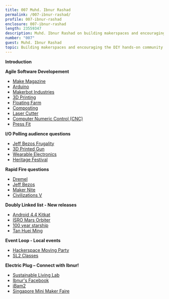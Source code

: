 ```yaml
---
title: 007 Muhd. Ibnur Rashad
permalink: /007-ibnur-rashad/
profile: 007-ibnur-rashad
enclosure: 007-ibnur-rashad
length: 23559347
description: Muhd. Ibnur Rashad on building makerspaces and encouraging the DIY hands-on community spirit.
number: "007"
guest: Muhd. Ibnur Rashad
topic: Building makerspaces and encouraging the DIY hands-on community spirit
---
```


**Introduction**


**Agile Software Developement**

- [Make Magazine](http://makezine.com//)
- [Arduino](http://arduino.cc/)
- [Makerbot Industries](http://www.makerbot.com/)
- [3D Printing](http://en.wikipedia.org/wiki/3D_printing)
- [Floating Farm](http://www.sl2square.org/shell-sustainability-camp-2013-day-1/)
- [Composting](http://en.wikipedia.org/wiki/Compost)
- [Laser Cutter](http://en.wikipedia.org/wiki/Laser_cutting)
- [Computer Numeric Control (CNC) ](http://en.wikipedia.org/wiki/CNC_router)
- [Press Fit](http://en.wikipedia.org/wiki/Interference_fit)


**I/O Polling audience questions**

- [Jeff Bezos Frugality](http://www.fastcompany.com/50106/inside-mind-jeff-bezos)
- [3D Printed Gun](http://mashable.com/2013/11/11/3d-printed-metal-gun/)
- [Wearable Electronics](http://en.wikipedia.org/wiki/Wearable_technology)
- [Heritage Festival](https://www.facebook.com/sl2square/posts/260673170707098)

**Rapid Fire questions**

- [Dremel](http://en.wikipedia.org/wiki/Dremel)
- [Jeff Bezos](http://en.wikipedia.org/wiki/Jeff_Bezos)
- [Maker Nite](https://www.facebook.com/media/set/?set=a.537947932958795.1073741839.172727739480818&type=1)
- [Civilizations V](http://en.wikipedia.org/wiki/Civilization_V)

**Doubly Linked list - New releases**

- [Android 4.4 Kitkat](http://www.android.com/versions/kit-kat-4-4/)
- [ISRO Mars Orbiter](http://www.isro.org/pslv-c25/mission.aspx)
- [100 year starship](http://100yss.org/)
- [Tan Huei Ming](http://facebook.com/tanhm)

**Event Loop - Local events**

- [Hackerspace Moving Party](https://www.facebook.com/HackerspaceSG)
- [SL2 Classes](http://sl2exchange.com/)

**Electric Plug  – Connect with Ibnur!**

- [Sustainable Living Lab](http://www.sl2square.org/)
- [Ibnur's Facebook](https://www.facebook.com/mirashad)
- [iBam2](http://www.sl2square.org/ibam/)
- [Singapore Mini Maker Faire](http://makerfairesingapore.com/)
